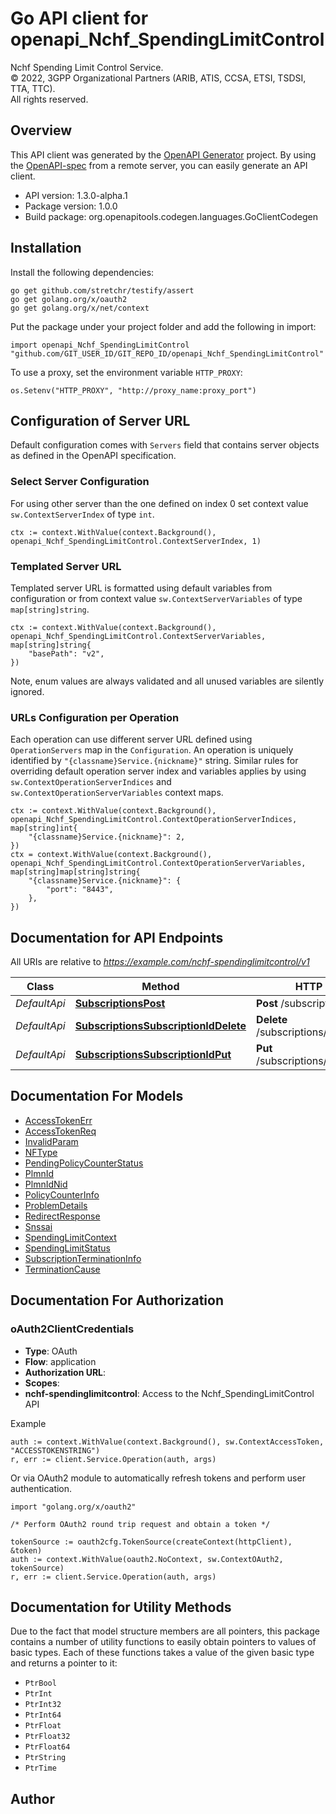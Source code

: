 # Go API client for openapi_Nchf_SpendingLimitControl

Nchf Spending Limit Control Service.  
© 2022, 3GPP Organizational Partners (ARIB, ATIS, CCSA, ETSI, TSDSI, TTA, TTC).  
All rights reserved.


## Overview
This API client was generated by the [OpenAPI Generator](https://openapi-generator.tech) project.  By using the [OpenAPI-spec](https://www.openapis.org/) from a remote server, you can easily generate an API client.

- API version: 1.3.0-alpha.1
- Package version: 1.0.0
- Build package: org.openapitools.codegen.languages.GoClientCodegen

## Installation

Install the following dependencies:

```shell
go get github.com/stretchr/testify/assert
go get golang.org/x/oauth2
go get golang.org/x/net/context
```

Put the package under your project folder and add the following in import:

```golang
import openapi_Nchf_SpendingLimitControl "github.com/GIT_USER_ID/GIT_REPO_ID/openapi_Nchf_SpendingLimitControl"
```

To use a proxy, set the environment variable `HTTP_PROXY`:

```golang
os.Setenv("HTTP_PROXY", "http://proxy_name:proxy_port")
```

## Configuration of Server URL

Default configuration comes with `Servers` field that contains server objects as defined in the OpenAPI specification.

### Select Server Configuration

For using other server than the one defined on index 0 set context value `sw.ContextServerIndex` of type `int`.

```golang
ctx := context.WithValue(context.Background(), openapi_Nchf_SpendingLimitControl.ContextServerIndex, 1)
```

### Templated Server URL

Templated server URL is formatted using default variables from configuration or from context value `sw.ContextServerVariables` of type `map[string]string`.

```golang
ctx := context.WithValue(context.Background(), openapi_Nchf_SpendingLimitControl.ContextServerVariables, map[string]string{
	"basePath": "v2",
})
```

Note, enum values are always validated and all unused variables are silently ignored.

### URLs Configuration per Operation

Each operation can use different server URL defined using `OperationServers` map in the `Configuration`.
An operation is uniquely identified by `"{classname}Service.{nickname}"` string.
Similar rules for overriding default operation server index and variables applies by using `sw.ContextOperationServerIndices` and `sw.ContextOperationServerVariables` context maps.

```golang
ctx := context.WithValue(context.Background(), openapi_Nchf_SpendingLimitControl.ContextOperationServerIndices, map[string]int{
	"{classname}Service.{nickname}": 2,
})
ctx = context.WithValue(context.Background(), openapi_Nchf_SpendingLimitControl.ContextOperationServerVariables, map[string]map[string]string{
	"{classname}Service.{nickname}": {
		"port": "8443",
	},
})
```

## Documentation for API Endpoints

All URIs are relative to *https://example.com/nchf-spendinglimitcontrol/v1*

Class | Method | HTTP request | Description
------------ | ------------- | ------------- | -------------
*DefaultApi* | [**SubscriptionsPost**](docs/DefaultApi.md#subscriptionspost) | **Post** /subscriptions | 
*DefaultApi* | [**SubscriptionsSubscriptionIdDelete**](docs/DefaultApi.md#subscriptionssubscriptioniddelete) | **Delete** /subscriptions/{subscriptionId} | 
*DefaultApi* | [**SubscriptionsSubscriptionIdPut**](docs/DefaultApi.md#subscriptionssubscriptionidput) | **Put** /subscriptions/{subscriptionId} | 


## Documentation For Models

 - [AccessTokenErr](docs/AccessTokenErr.md)
 - [AccessTokenReq](docs/AccessTokenReq.md)
 - [InvalidParam](docs/InvalidParam.md)
 - [NFType](docs/NFType.md)
 - [PendingPolicyCounterStatus](docs/PendingPolicyCounterStatus.md)
 - [PlmnId](docs/PlmnId.md)
 - [PlmnIdNid](docs/PlmnIdNid.md)
 - [PolicyCounterInfo](docs/PolicyCounterInfo.md)
 - [ProblemDetails](docs/ProblemDetails.md)
 - [RedirectResponse](docs/RedirectResponse.md)
 - [Snssai](docs/Snssai.md)
 - [SpendingLimitContext](docs/SpendingLimitContext.md)
 - [SpendingLimitStatus](docs/SpendingLimitStatus.md)
 - [SubscriptionTerminationInfo](docs/SubscriptionTerminationInfo.md)
 - [TerminationCause](docs/TerminationCause.md)


## Documentation For Authorization



### oAuth2ClientCredentials


- **Type**: OAuth
- **Flow**: application
- **Authorization URL**: 
- **Scopes**: 
 - **nchf-spendinglimitcontrol**: Access to the Nchf_SpendingLimitControl API

Example

```golang
auth := context.WithValue(context.Background(), sw.ContextAccessToken, "ACCESSTOKENSTRING")
r, err := client.Service.Operation(auth, args)
```

Or via OAuth2 module to automatically refresh tokens and perform user authentication.

```golang
import "golang.org/x/oauth2"

/* Perform OAuth2 round trip request and obtain a token */

tokenSource := oauth2cfg.TokenSource(createContext(httpClient), &token)
auth := context.WithValue(oauth2.NoContext, sw.ContextOAuth2, tokenSource)
r, err := client.Service.Operation(auth, args)
```


## Documentation for Utility Methods

Due to the fact that model structure members are all pointers, this package contains
a number of utility functions to easily obtain pointers to values of basic types.
Each of these functions takes a value of the given basic type and returns a pointer to it:

* `PtrBool`
* `PtrInt`
* `PtrInt32`
* `PtrInt64`
* `PtrFloat`
* `PtrFloat32`
* `PtrFloat64`
* `PtrString`
* `PtrTime`

## Author




